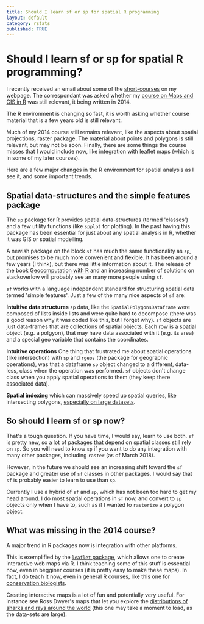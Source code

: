 ```yaml
---
title: Should I learn sf or sp for spatial R programming
layout: default
category: rstats
published: TRUE
---
```


# Should I learn sf or sp for spatial R programming?

I recently received an email about some of the [short-courses](http://www.seascapemodels.org/code.html#) on my webpage. The correspondant was asked whether my [course on Maps and GIS in R](http://www.seascapemodels.org/rstats/rspatial/2015/06/22/R_Spatial_course.html) was still relevant, it being written in 2014.

The R environment is changing so fast, it is worth asking whether course material that is a few years old is still relevant.

Much of my 2014 course still remains relevant, like the aspects about spatial projections, raster package. The material about points and polygons is still relevant, but may not be soon. Finally, there are some things the course misses that I would include now, like integration with leaflet maps (which is in some of my later courses).

Here are a few major changes in the R environment for spatial analysis as I see it, and some important trends.

## Spatial data-structures and the simple features package

The `sp` package for R provides spatial data-structures (termed 'classes') and a few utility functions (like `spplot` for plotting). In the past having this package has been essential for just about any spatial analysis in R, whether it was GIS or spatial modelling.

A newish package on the block `sf` has much the same functionality as `sp`, but promises to be much more convenient and flexible. It has been around a few years (I think), but there was little information about it. The release of the book [Geocomputation with R](https://geocompr.robinlovelace.net/) and an increasing number of solutions on stackoverlow will probably see an many more people using `sf`.

`sf` works with a language independent standard for structuring spatial data termed 'simple features'. Just a few of the many nice aspects of `sf` are:

**Intuitive data structures** `sp` data, like the `SpatialPolygonsDataframe` were composed of lists inside lists and were quite hard to decompose (there was a good reason why it was coded like this, but I forget why).  `sf` objects are just data-frames that are collections of spatial objects. Each row is a spatial object (e.g. a polgyon), that may have data associated with it (e.g. its area) and a special geo variable that contains the coordinates.

**Intuitive operations** One thing that frustrated me about spatial operations (like intersection) with `sp` and `rgeos` (the package for geographic operations), was that a dataframe `sp` object changed to a different, data-less, class when the operation was performed. `sf` objects don't change class when you apply spatial operations to them (they keep there associated data).

**Spatial indexing** which can massively speed up spatial queries, like intersecting polygons, [especially on large datasets](https://www.r-spatial.org/r/2017/06/22/spatial-index.html).

## So should I learn sf or sp now?

That's a tough question. If you have time, I would say, learn to use both. `sf` is pretty new, so a lot of packages that depend on spatial classes still rely on `sp`. So you will need to know `sp` if you want to do any integration with many other packages, including `raster` (as of March 2018).

However, in the future we should see an increasing shift toward the `sf` package and greater use of `sf` classes in other packages. I would say that `sf` is probably easier to learn to use than `sp`.

Currently I use a hybrid of `sf` and `sp`, which has not been too hard to get my head around. I do most spatial operations in `sf` now, and convert to `sp` objects only when I have to, such as if I wanted to `rasterize` a polygon object.

## What was missing in the 2014 course?

A major trend in R packages now is integration with other platforms.

 This is exemplified by the [`leaflet` package](https://rstudio.github.io/leaflet/), which allows one to create interactive web maps via R. I think teaching some of this stuff is essential now, even in begginer courses (it is pretty easy to make these maps). In fact, I do teach it now, even in general R courses, like this one for [conservation biologists](http://www.seascapemodels.org/data/Conservation_R.html).

Creating interactive maps is a lot of fun and potentially very useful. For instance see Ross Dwyer's maps that let you explore the [distributions of sharks and rays around the world](https://rossdwyer.shinyapps.io/sharkray_mpa/) (this one may take a moment to load, as the data-sets are large).






